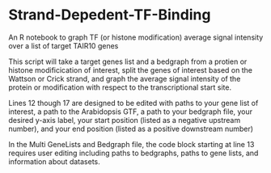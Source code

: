 # Strand-Depedent-TF-Binding
An R notebook to graph TF (or histone modification) average signal intensity over a list of target TAIR10 genes

This script will take a target genes list and a bedgraph from a protien or histone modificication of interest, split the genes of interest based on the Wattson or Crick strand, and graph the average signal intensity of the protein or modification with respect to the transcriptional start site. 

Lines 12 though 17 are designed to be edited with paths to your gene list of interest, a path to the Arabidopsis GTF, a path to your bedgraph file, your desired y-axis label, your start position (listed as a negative upstream number), and your end position (listed as a positive downstream number)

In the Multi GeneLists and Bedgraph file, the code block starting at line 13 requires user editing including paths to bedgraphs, paths to gene lists, and information about datasets. 
